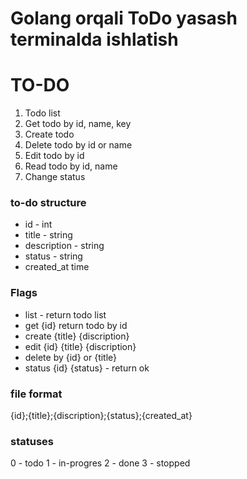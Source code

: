 # Golang orqali ToDo yasash terminalda ishlatish
# TO-DO

1. Todo list 
2. Get todo by id, name, key
3. Create todo
4. Delete todo by id or name
5. Edit todo by id
6. Read todo by id, name
7. Change status

### to-do structure
- id - int
- title - string
- description - string
- status - string
- created_at time

### Flags
- list - return todo list
- get {id} return todo by id
- create {title} {discription}
- edit {id} {title} {discription}
- delete by {id} or {title}
- status {id} {status} - return ok

### file format
{id};{title};{discription};{status};{created_at}

### statuses
0 - todo
1 - in-progres
2 - done
3 - stopped 
